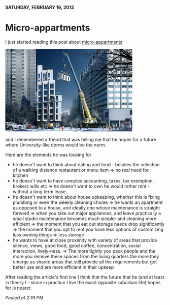 **SATURDAY, FEBRUARY 16, 2013**

Micro-appartments 
=================

I just started reading this post about [micro-appartments](www.fastcodesign.com/1671701/micro-apartments-give-a-hint-of-city-livings-future#1)

![Alt text](images/micro-appartments.jpg)

and I remembered a friend that was telling me that he hopes for a future where University-like dorms would be the norm.

Here are the elements he was looking for
 - he doesn't want to think about eating and food - besides the selection of a walking distance restaurant or menu item
  => no real need for kitchen
 - he doesn't want to have complex accounting, taxes, tax exemption, brokers wills etc
  => he doesn't want to own he would rather rent - without a long term lease..
 - he doesn't want to think about house upkeeping, whether this is fixing plumbing or even the weekly cleaning chores
  => he wants an apartment as opposed to a house, and ideally one whose maintenance is straight forward
  => when you take out major appliances, and leave practically a small studio maintenance becomes much simpler and cleaning more efficient
  => the moment that you eat out storage needs drop significantly
  => the moment that you opt to rent you have less options of customizing less owning things => less storage
 - he wants to have at close proximity with variety of areas that provide silence, views, good food, good coffee, concentration, social interaction, lively-ness.
  => The more tightly you pack people and the more you remove these spaces from the living quarters the more they emerge as shared areas that still provide all the requirements but get better use and are more efficient in their upkeep

After reading the article's first line I think that the future that he (and at least in theory I - since in practice I live the exact opposite suburban life) hopes for is nearer.

_Posted at 2:19 PM_